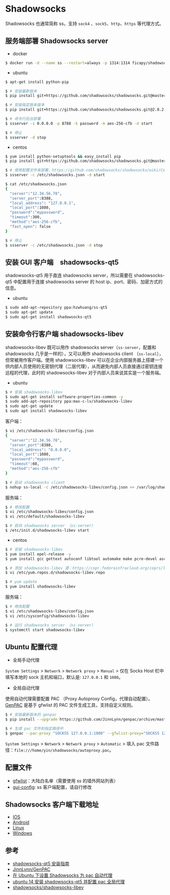 # Shadowsocks 

Shadowsocks 也通常简称 ss，支持 `sock4` 、`sock5`、`http`、`https` 等代理方式。


## 服务端部署 Shadowsocks server

* docker

```bash
$ docker run -d --name ss --restart=always -p 1314:1314 ficapy/shadowsocks -s 0.0.0.0 -p 1314 -k password -m aes-256-cfb
```

* ubuntu

```bash
$ apt-get install python-pip

$ # 安装最新版本
$ pip install git+https://github.com/shadowsocks/shadowsocks.git@master

$ # 安装指定版本版本
$ pip install git+https://github.com/shadowsocks/shadowsocks.git@2.8.2

$ # 命令行后台部署
$ ssserver -s 0.0.0.0 -p 8788 -k password -m aes-256-cfb -d start

$ # 停止
$ ssserver -d stop
```

* centos

```bash
$ yum install python-setuptools && easy_install pip
$ pip install git+https://github.com/shadowsocks/shadowsocks.git@master

$ # 使用配置文件来部署，https://github.com/shadowsocks/shadowsocks/wiki/Configuration-via-Config-File
$ ssserver -c /etc/shadowsocks.json -d start

$ cat /etc/shadowsocks.json
{
  "server":"12.34.56.78",
  "server_port":8388,
  "local_address": "127.0.0.1",
  "local_port":1080,
  "password":"mypassword",
  "timeout":300,
  "method":"aes-256-cfb",
  "fast_open": false
}

$ # 停止
$ ssserver -c /etc/shadowsocks.json -d stop
```


## 安装 GUI 客户端　shadowsocks-qt5

shadowsocks-qt5 用于直连 shadowsocks server，所以需要在 shadowsocks-qt5 中配置用于连接 shadowsocks server 的 host ip、port、密码、加密方式的信息。

* ubuntu

```bash
$ sudo add-apt-repository ppa:hzwhuang/ss-qt5
$ sudo apt-get update
$ sudo apt-get install shadowsocks-qt5
```


## 安装命令行客户端 shadowsocks-libev

shadowsocks-libev 既可以用作 shadowsocks server（`ss-server`，配置和 shadowsocks 几乎是一样的），又可以用作 shadowsocks client （`ss-local`）， 但常被用作客户端。使用 shadowsocks-libev 可以在企业内部服务器上搭建一个供内部人员使用的无密钥代理（二层代理），从而避免内部人员直接通过密钥连接远程的代理，此时的 shadowsocks-libev 对于内部人员来说其实是一个服务端。

* ubuntu

```bash
$ # 安装 shadowsocks-libev
$ sudo apt-get install software-properties-common -y
$ sudo add-apt-repository ppa:max-c-lv/shadowsocks-libev
$ sudo apt-get update
$ sudo apt install shadowsocks-libev
```

客户端：

```bash
$ vi /etc/shadowsocks-libev/config.json
{
  "server":"12.34.56.78",
  "server_port":8388,
  "local_address": "0.0.0.0",
  "local_port":1080,
  "password":"mypassword",
  "timeout":60,
  "method":"aes-256-cfb"
}

$ # 启动 shadowsocks client
$ nohup ss-local -c /etc/shadowsocks-libev/config.json >> /var/log/shadowsocks-libev.log &
```

服务端：

```bash
$ # 修改配置
$ vi /etc/shadowsocks-libev/config.json
$ vi /etc/default/shadowsocks-libev

$ # 启动 shadowsocks server （ss-server）
$ /etc/init.d/shadowsocks-libev start
```

* centos

```bash
$ # 安装 shadowsocks-libev
$ yum install epel-release -y
$ yum install gcc gettext autoconf libtool automake make pcre-devel asciidoc xmlto c-ares-devel libev-devel libsodium-devel mbedtls-devel -y

$ # 添加 shadowsocks-libev 源：https://copr.fedorainfracloud.org/coprs/librehat/shadowsocks/
$ vi /etc/yum.repos.d/shadowsocks-libev.repo

$ # yum update
$ yum install shadowsocks-libev
```

服务端：

```bash
$ # 修改配置
$ vi /etc/shadowsocks-libev/config.json
$ vi /etc/sysconfig/shadowsocks-libev

$ # 运行 shadowsocks server （ss-server）
$ systemctl start shadowsocks-libev
```


## Ubuntu 配置代理

* 全局手动代理

`System Settings` > `Network` > `Network proxy` > `Manual` > 仅在 Socks Host 栏中填写本地的 sock 主机和端口，默认是: `127.0.0.1` 和 `1080`。

* 全局自动代理

使用自动代理需要配置 PAC （Proxy Autoproxy Config，代理自动配置）。[GenPAC](https://github.com/JinnLynn/GenPAC) 是基于 gfwlist 的 PAC 文件生成工具，支持自定义规则。

```bash
$ # 安装最新版本的 genpac
$ pip install --upgrade https://github.com/JinnLynn/genpac/archive/master.zip

$ # 生成 pac 文件到指定路径中
$ genpac --pac-proxy "SOCKS5 127.0.0.1:1080" --gfwlist-proxy="SOCKS5 127.0.0.1:1080" --output="/home/yin/shadowsocks/autoproxy.pac" --gfwlist-url="https://raw.githubusercontent.com/gfwlist/gfwlist/master/gfwlist.txt"
```

`System Settings` > `Network` > `Network proxy` > `Automatic` > 填入 pac 文件路径：`file:///home/yin/shadowsocks/autoproxy.pac`。


## 配置文件

* [gfwlist](https://raw.githubusercontent.com/gfwlist/gfwlist/master/gfwlist.txt)：大陆白名单（需要使用 ss 的墙外网站列表）
* [gui-config](./gui-config.json): ss 客户端配置，请自行修改


## Shadowsocks 客户端下载地址

* [IOS](https://github.com/shadowsocks/shadowsocks-iOS/releases)
* [Android](https://github.com/shadowsocks/shadowsocks-android/releases)
* [Linux](https://github.com/shadowsocks/shadowsocks-qt5/releases)
* [Windows](https://github.com/shadowsocks/shadowsocks-windows/releases)


## 参考

* [shadowsocks-qt5 安装指南](https://github.com/shadowsocks/shadowsocks-qt5/wiki/%E5%AE%89%E8%A3%85%E6%8C%87%E5%8D%97)
* [JinnLynn/GenPAC](https://github.com/JinnLynn/GenPAC)
* [在 Ubuntu 下设置 Shadowsocks 为 pac 自动代理](https://www.mengdodo.com/?p=7330)
* [ubuntu 14 安装 shadowsocks-qt5 并配置 pac 全局代理](http://blog.csdn.net/strokess/article/details/52015014)
* [shadowsocks/shadowsocks-libev](https://github.com/shadowsocks/shadowsocks-libev)